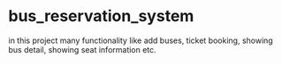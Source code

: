 # bus_reservation_system
in this project many functionality like add buses, ticket booking, showing  bus detail, showing seat information etc.
